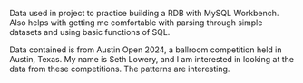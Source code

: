 Data used in project to practice building a RDB with MySQL Workbench. Also helps with getting me comfortable with parsing through simple datasets and using basic functions of SQL.

Data contained is from Austin Open 2024, a ballroom competition held in Austin, Texas. My name is Seth Lowery, and I am interested in looking at the data from these competitions. The patterns are interesting.
